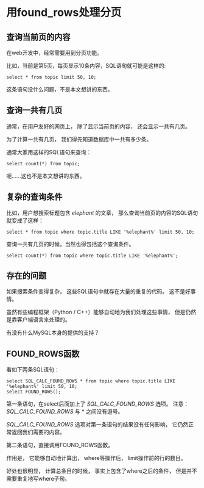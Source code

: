 # 用found_rows处理分页

## 查询当前页的内容

在web开发中，经常需要用到分页功能。

比如，当前是第5页，每页显示10条内容，SQL语句就可能是这样的:

    select * from topic limit 50, 10;

这条语句没什么问题，不是本文想讲的东西。

## 查询一共有几页

通常，在用户友好的网页上，
除了显示当前页的内容，
还会显示一共有几页。

为了计算一共有几页，
我们得先知道数据库中一共有多少条。

通常大家用这样的SQL语句来查询：

    select count(*) from topic;

呃……这也不是本文想讲的东西。

## 复杂的查询条件

比如，用户想搜索标题包含 _elephant_ 的文章，
那么查询当前页的内容的SQL语句就变成了这样：

    select * from topic where topic.title LIKE '%elephant%' limit 50, 10;

查询一共有几页的时候，当然也得包括这个查询条件。

    select count(*) from topic where topic.title LIKE '%elephant%';

## 存在的问题
如果搜索条件变得复杂，
这些SQL语句中就存在大量的重复的代码。
这不是好事情。

虽然有些编程框架（Python / C++）能够自动地为我们处理这些事情，
但是仍然是靠客户端语言来处理的。

有没有什么MySQL本身的提供的支持？

## FOUND_ROWS函数
看如下两条SQL语句：

    select SQL_CALC_FOUND_ROWS * from topic where topic.title LIKE '%elephant%' limit 50, 10;
    select FOUND_ROWS();

第一条语句，在select后面加上了 _SQL\_CALC\_FOUND\_ROWS_ 选项。
注意： _SQL\_CALC\_FOUND\_ROWS_ 与 \* 之间没有逗号。

 _SQL\_CALC\_FOUND\_ROWS_ 选项对第一条语句的结果没有任何影响，
它仍然正常返回我们需要的内容。

第二条语句，直接调用FOUND_ROWS函数。

作用是，
它能够自动地计算出，
where等操作后，
limit操作前的行的数目。

好处也很明显，
计算总条目的时候，
事实上包含了where之后的条件，
但是并不需要重复地写where子句。
